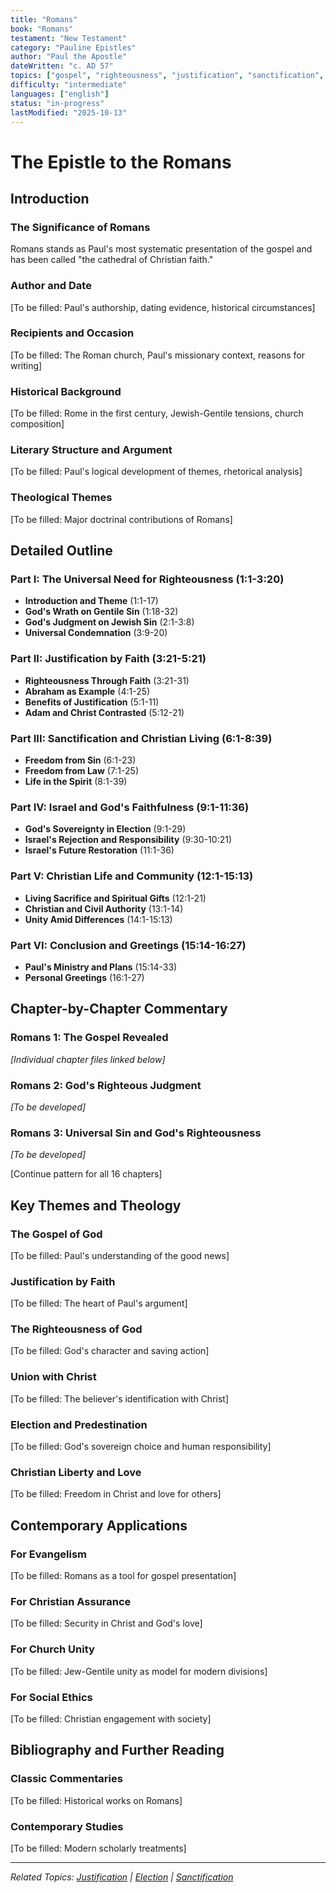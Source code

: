 ```yaml
---
title: "Romans"
book: "Romans"
testament: "New Testament"
category: "Pauline Epistles"
author: "Paul the Apostle"
dateWritten: "c. AD 57"
topics: ["gospel", "righteousness", "justification", "sanctification", "election", "church"]
difficulty: "intermediate"
languages: ["english"]
status: "in-progress"
lastModified: "2025-10-13"
---
```


# The Epistle to the Romans

## Introduction

### The Significance of Romans
Romans stands as Paul's most systematic presentation of the gospel and has been called "the cathedral of Christian faith."

### Author and Date
[To be filled: Paul's authorship, dating evidence, historical circumstances]

### Recipients and Occasion
[To be filled: The Roman church, Paul's missionary context, reasons for writing]

### Historical Background
[To be filled: Rome in the first century, Jewish-Gentile tensions, church composition]

### Literary Structure and Argument
[To be filled: Paul's logical development of themes, rhetorical analysis]

### Theological Themes
[To be filled: Major doctrinal contributions of Romans]

## Detailed Outline

### Part I: The Universal Need for Righteousness (1:1-3:20)
- **Introduction and Theme** (1:1-17)
- **God's Wrath on Gentile Sin** (1:18-32)
- **God's Judgment on Jewish Sin** (2:1-3:8)
- **Universal Condemnation** (3:9-20)

### Part II: Justification by Faith (3:21-5:21)
- **Righteousness Through Faith** (3:21-31)
- **Abraham as Example** (4:1-25)
- **Benefits of Justification** (5:1-11)
- **Adam and Christ Contrasted** (5:12-21)

### Part III: Sanctification and Christian Living (6:1-8:39)
- **Freedom from Sin** (6:1-23)
- **Freedom from Law** (7:1-25)
- **Life in the Spirit** (8:1-39)

### Part IV: Israel and God's Faithfulness (9:1-11:36)
- **God's Sovereignty in Election** (9:1-29)
- **Israel's Rejection and Responsibility** (9:30-10:21)
- **Israel's Future Restoration** (11:1-36)

### Part V: Christian Life and Community (12:1-15:13)
- **Living Sacrifice and Spiritual Gifts** (12:1-21)
- **Christian and Civil Authority** (13:1-14)
- **Unity Amid Differences** (14:1-15:13)

### Part VI: Conclusion and Greetings (15:14-16:27)
- **Paul's Ministry and Plans** (15:14-33)
- **Personal Greetings** (16:1-27)

## Chapter-by-Chapter Commentary

### Romans 1: The Gospel Revealed
*[Individual chapter files linked below]*

### Romans 2: God's Righteous Judgment
*[To be developed]*

### Romans 3: Universal Sin and God's Righteousness
*[To be developed]*

[Continue pattern for all 16 chapters]

## Key Themes and Theology

### The Gospel of God
[To be filled: Paul's understanding of the good news]

### Justification by Faith
[To be filled: The heart of Paul's argument]

### The Righteousness of God
[To be filled: God's character and saving action]

### Union with Christ
[To be filled: The believer's identification with Christ]

### Election and Predestination
[To be filled: God's sovereign choice and human responsibility]

### Christian Liberty and Love
[To be filled: Freedom in Christ and love for others]

## Contemporary Applications

### For Evangelism
[To be filled: Romans as a tool for gospel presentation]

### For Christian Assurance
[To be filled: Security in Christ and God's love]

### For Church Unity
[To be filled: Jew-Gentile unity as model for modern divisions]

### For Social Ethics
[To be filled: Christian engagement with society]

## Bibliography and Further Reading

### Classic Commentaries
[To be filled: Historical works on Romans]

### Contemporary Studies
[To be filled: Modern scholarly treatments]

---

*Related Topics: [Justification](../../theology/systematic/soteriology/justification/) | [Election](../../theology/systematic/soteriology/election/) | [Sanctification](../../theology/systematic/soteriology/sanctification/)*